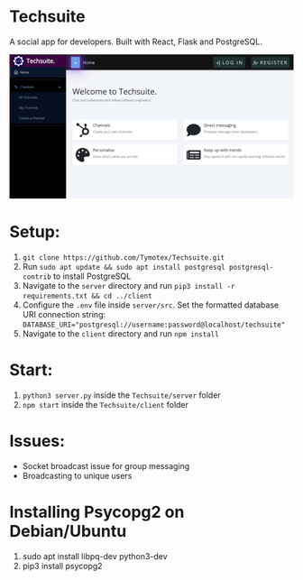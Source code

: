 # Techsuite
A social app for developers. Built with React, Flask and PostgreSQL.

<img src="./images/techsuite-home-1.png"></img>

# Setup:
1. `git clone https://github.com/Tymotex/Techsuite.git`
2. Run `sudo apt update && sudo apt install postgresql postgresql-contrib` to install PostgreSQL 
3. Navigate to the `server` directory and run `pip3 install -r requirements.txt && cd ../client`
4. Configure the `.env` file inside `server/src`. Set the formatted database URI connection string: `DATABASE_URI="postgresql://username:password@localhost/techsuite"`
5. Navigate to the `client` directory and run `npm install`

# Start:
1. `python3 server.py` inside the `Techsuite/server` folder
2. `npm start` inside the `Techsuite/client` folder

# Issues:
- Socket broadcast issue for group messaging
- Broadcasting to unique users

# Installing Psycopg2 on Debian/Ubuntu
1. sudo apt install libpq-dev python3-dev
2. pip3 install psycopg2

